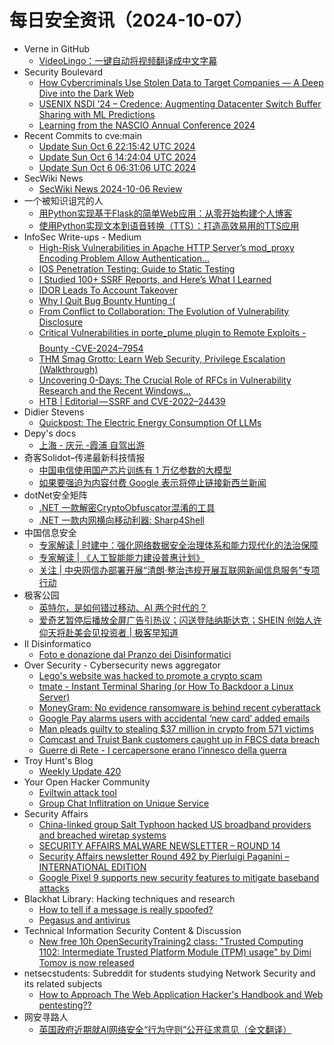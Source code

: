 # 每日安全资讯（2024-10-07）

- Verne in GitHub
  - [VideoLingo：一键自动将视频翻译成中文字幕](https://blog.einverne.info/post/2024/10/videolingo.html)
- Security Boulevard
  - [How Cybercriminals Use Stolen Data to Target Companies — A Deep Dive into the Dark Web](https://securityboulevard.com/2024/10/how-cybercriminals-use-stolen-data-to-target-companies-a-deep-dive-into-the-dark-web/)
  - [USENIX NSDI ’24 – Credence: Augmenting Datacenter Switch Buffer Sharing with ML Predictions](https://securityboulevard.com/2024/10/usenix-nsdi-24-credence-augmenting-datacenter-switch-buffer-sharing-with-ml-predictions/)
  - [Learning from the NASCIO Annual Conference 2024](https://securityboulevard.com/2024/10/learning-from-the-nascio-annual-conference-2024/)
- Recent Commits to cve:main
  - [Update Sun Oct  6 22:15:42 UTC 2024](https://github.com/trickest/cve/commit/7162189de1ba5182c37cc5b7be0a825f0b14d275)
  - [Update Sun Oct  6 14:24:04 UTC 2024](https://github.com/trickest/cve/commit/00c5241344d01650a97718b8eba98f33afc385c2)
  - [Update Sun Oct  6 06:31:06 UTC 2024](https://github.com/trickest/cve/commit/8f8e9a8b7b7849c51104bd14f8f1b0ea3ee68c06)
- SecWiki News
  - [SecWiki News 2024-10-06 Review](http://www.sec-wiki.com/?2024-10-06)
- 一个被知识诅咒的人
  - [用Python实现基于Flask的简单Web应用：从零开始构建个人博客](https://blog.csdn.net/nokiaguy/article/details/142714761)
  - [使用Python实现文本到语音转换（TTS）：打造高效易用的TTS应用](https://blog.csdn.net/nokiaguy/article/details/142714801)
- InfoSec Write-ups - Medium
  - [High-Risk Vulnerabilities in Apache HTTP Server’s mod_proxy Encoding Problem Allow Authentication…](https://infosecwriteups.com/high-risk-vulnerabilities-in-apache-http-servers-mod-proxy-encoding-problem-allow-authentication-cbe8d422738d?source=rss----7b722bfd1b8d---4)
  - [IOS Penetration Testing: Guide to Static Testing](https://infosecwriteups.com/ios-penetration-testing-guide-to-static-analysis-4a9dea5d672d?source=rss----7b722bfd1b8d---4)
  - [I Studied 100+ SSRF Reports, and Here’s What I Learned](https://infosecwriteups.com/i-studied-100-ssrf-reports-and-heres-what-i-learned-1654c72ee2df?source=rss----7b722bfd1b8d---4)
  - [IDOR Leads To Account Takeover](https://infosecwriteups.com/idor-leads-to-account-takeover-28fe6e300a49?source=rss----7b722bfd1b8d---4)
  - [Why I Quit Bug Bounty Hunting :(](https://infosecwriteups.com/why-i-quit-bug-bounty-hunting-95e81c907a6f?source=rss----7b722bfd1b8d---4)
  - [From Conflict to Collaboration: The Evolution of Vulnerability Disclosure](https://infosecwriteups.com/understanding-coordinated-vulnerability-disclosure-cvd-vulnerability-disclosure-programs-vdp-27ea33c882e0?source=rss----7b722bfd1b8d---4)
  - [Critical Vulnerabilities in porte_plume plugin to Remote Exploits -$$$$ Bounty -CVE-2024–7954](https://infosecwriteups.com/critical-vulnerabilities-in-porte-plume-plugin-to-remote-exploits-bounty-cve-2024-7954-3dbee45134ac?source=rss----7b722bfd1b8d---4)
  - [THM Smag Grotto: Learn Web Security, Privilege Escalation (Walkthrough)](https://infosecwriteups.com/thm-smag-grotto-learn-web-security-privilege-escalation-walkthrough-637fe042f292?source=rss----7b722bfd1b8d---4)
  - [Uncovering 0-Days: The Crucial Role of RFCs in Vulnerability Research and the Recent Windows…](https://infosecwriteups.com/uncovering-0-days-the-crucial-role-of-rfcs-in-vulnerability-research-and-the-recent-windows-de6b7538e54f?source=rss----7b722bfd1b8d---4)
  - [HTB | Editorial — SSRF and CVE-2022–24439](https://infosecwriteups.com/htb-editorial-ssrf-and-cve-2022-24439-c1feb9f343fc?source=rss----7b722bfd1b8d---4)
- Didier Stevens
  - [Quickpost: The Electric Energy Consumption Of LLMs](https://blog.didierstevens.com/2024/10/06/quickpost-the-electric-energy-consumption-of-llms/)
- Depy's docs
  - [上海 - 庆元 -霞浦 自驾出游](https://wiki.rce.ink/view/?view_id=232)
- 奇客Solidot–传递最新科技情报
  - [中国电信使用国产芯片训练有 1 万亿参数的大模型](https://www.solidot.org/story?sid=79412)
  - [如果要强迫为内容付费 Google 表示将停止链接新西兰新闻](https://www.solidot.org/story?sid=79411)
- dotNet安全矩阵
  - [.NET 一款解密CryptoObfuscator混淆的工具](https://mp.weixin.qq.com/s?__biz=MzUyOTc3NTQ5MA==&mid=2247495833&idx=2&sn=bfecb4cd26a7a61a423fb0cee4cfed5e&chksm=fa595e74cd2ed762b97aea9d3cbfb0ca9601b968c6fcfd77da403e1b908008d4946728bde948&scene=58&subscene=0#rd)
  - [.NET 一款内网横向移动利器: Sharp4Shell](https://mp.weixin.qq.com/s?__biz=MzUyOTc3NTQ5MA==&mid=2247495833&idx=3&sn=4cd799b6f90035188faae8f55c16c3a0&chksm=fa595e74cd2ed762cd6940236fe04f9b871536048205c93fdf5070383e944c19329c3b4004ec&scene=58&subscene=0#rd)
- 中国信息安全
  - [专家解读 | 时建中：强化网络数据安全治理体系和能力现代化的法治保障](https://mp.weixin.qq.com/s?__biz=MzA5MzE5MDAzOA==&mid=2664226696&idx=1&sn=85a9d0f3e453400740311552ddeecda5&chksm=8b59dd71bc2e5467c9242a83991f6f25518105f47f1ea3a2916111a9ac6bf6829c125dce99f5&scene=58&subscene=0#rd)
  - [专家解读 | 《人工智能能力建设普惠计划》](https://mp.weixin.qq.com/s?__biz=MzA5MzE5MDAzOA==&mid=2664226696&idx=2&sn=06498a8926a63ebca3149dc649fac227&chksm=8b59dd71bc2e546754912f2ea34e47425fee7ae1c3f6495d4c134dba2f81addef5424e77167a&scene=58&subscene=0#rd)
  - [关注 | 中央网信办部署开展“清朗·整治违规开展互联网新闻信息服务”专项行动](https://mp.weixin.qq.com/s?__biz=MzA5MzE5MDAzOA==&mid=2664226696&idx=3&sn=52e0c1bcb6bdcb59b93e3402e3d0ed03&chksm=8b59dd71bc2e54677b3df2c19da04773db963735e90abffde9ec558165231f17d73266ff5e03&scene=58&subscene=0#rd)
- 极客公园
  - [英特尔，是如何错过移动、AI 两个时代的？](https://mp.weixin.qq.com/s?__biz=MTMwNDMwODQ0MQ==&mid=2653056411&idx=1&sn=b3af02b710b98440a4060d206678d7e8&chksm=7e57102d4920993bc82f99053ed1d5ba46c8a40a1cb129bdd6edd7b3b27589163f0e1d1ce019&scene=58&subscene=0#rd)
  - [爱奇艺暂停后播放全屏广告引热议；闪送登陆纳斯达克；SHEIN 创始人许仰天将赴美会见投资者 | 极客早知道](https://mp.weixin.qq.com/s?__biz=MTMwNDMwODQ0MQ==&mid=2653056366&idx=1&sn=ce3275394f0a61c4cb5af4c213b7f413&chksm=7e5710d8492099ce53bde6afd3d21e56c128983f5fd5523b3de8e60e09000ebdd1dc6fec75f9&scene=58&subscene=0#rd)
- Il Disinformatico
  - [Foto e donazione dal Pranzo dei Disinformatici](http://attivissimo.blogspot.com/2024/10/foto-e-donazione-dal-pranzo-dei.html)
- Over Security - Cybersecurity news aggregator
  - [Lego's website was hacked to promote a crypto scam](https://www.engadget.com/cybersecurity/legos-website-was-hacked-to-promote-a-crypto-scam-140045757.html?guccounter=1&guce_referrer=aHR0cHM6Ly90LmNvLw&guce_referrer_sig=AQAAAD1REiXqjZBBOabLuRxhOY_ZtdGfnTPI_i0zhG34qYn5smZO7sHuQ6-Www1-fNVOgPFoqItsuiv3epYmASONgqywcnCwYjyYoKFB1pKn5CycdSIGBopfFEog5Vfgj226DxCAyaTSg0rn2ORzC4H7rJP6Hdl1BRLGAcMObXbhbq2u)
  - [tmate - Instant Terminal Sharing (or How To Backdoor a Linux Server)](https://dfir.ch/posts/tmate_as_a_backdoor/)
  - [MoneyGram: No evidence ransomware is behind recent cyberattack](https://www.bleepingcomputer.com/news/security/moneygram-no-evidence-ransomware-is-behind-recent-cyberattack/)
  - [Google Pay alarms users with accidental ‘new card’ added emails](https://www.bleepingcomputer.com/news/security/google-pay-alarms-users-with-accidental-new-card-added-emails/)
  - [Man pleads guilty to stealing $37 million in crypto from 571 victims](https://www.bleepingcomputer.com/news/legal/man-pleads-guilty-to-stealing-37-million-in-crypto-from-571-victims/)
  - [Comcast and Truist Bank customers caught up in FBCS data breach](https://www.bleepingcomputer.com/news/security/comcast-and-truist-bank-customers-caught-up-in-fbcs-data-breach/)
  - [Guerre di Rete - I cercapersone erano l’innesco della guerra](https://guerredirete.substack.com/p/guerre-di-rete-i-cercapersone-erano)
- Troy Hunt's Blog
  - [Weekly Update 420](https://www.troyhunt.com/weekly-update-420/)
- Your Open Hacker Community
  - [Eviltwin attack tool](https://www.reddit.com/r/HowToHack/comments/1fxcygd/eviltwin_attack_tool/)
  - [Group Chat Inflitration on Unique Service](https://www.reddit.com/r/HowToHack/comments/1fxbtva/group_chat_inflitration_on_unique_service/)
- Security Affairs
  - [China-linked group Salt Typhoon hacked US broadband providers and breached wiretap systems](https://securityaffairs.com/169460/apt/salt-typhoon-hacked-us-broadband-providers.html)
  - [SECURITY AFFAIRS MALWARE NEWSLETTER – ROUND 14](https://securityaffairs.com/169427/malware/security-affairs-malware-newsletter-round-14.html)
  - [Security Affairs newsletter Round 492 by Pierluigi Paganini – INTERNATIONAL EDITION](https://securityaffairs.com/169417/breaking-news/security-affairs-newsletter-round-492-by-pierluigi-paganini-international-edition.html)
  - [Google Pixel 9 supports new security features to mitigate baseband attacks](https://securityaffairs.com/169402/security/google-pixel-9-mitigates-baseband-attacks.html)
- Blackhat Library: Hacking techniques and research
  - [How to tell if a message is really spoofed?](https://www.reddit.com/r/blackhat/comments/1fxlcda/how_to_tell_if_a_message_is_really_spoofed/)
  - [Pegasus and antivirus](https://www.reddit.com/r/blackhat/comments/1fxb7h6/pegasus_and_antivirus/)
- Technical Information Security Content & Discussion
  - [New free 10h OpenSecurityTraining2 class: "Trusted Computing 1102: Intermediate Trusted Platform Module (TPM) usage" by Dimi Tomov is now released](https://www.reddit.com/r/netsec/comments/1fxeijb/new_free_10h_opensecuritytraining2_class_trusted/)
- netsecstudents: Subreddit for students studying Network Security and its related subjects
  - [How to Approach The Web Application Hacker's Handbook and Web pentesting??](https://www.reddit.com/r/netsecstudents/comments/1fxjm9j/how_to_approach_the_web_application_hackers/)
- 网安寻路人
  - [英国政府近期就AI网络安全“行为守则”公开征求意见（全文翻译）](https://mp.weixin.qq.com/s?__biz=MzIxODM0NDU4MQ==&mid=2247504737&idx=1&sn=f6cbc1f2c51e97b6f438e8b087786f29&chksm=97e96e8ba09ee79debe9ee2f413faf848f82e61fc8b7a4c579be01ca511c0ef4eb3af557237a&scene=58&subscene=0#rd)
